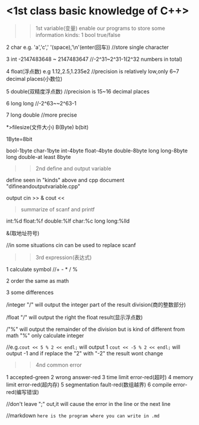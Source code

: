 # <1st class basic knowledge of C++>

>>1st variable(变量)
enable our programs to store some information
>kinds:
1 bool
true/false

2 char
e.g. 'a','c',' '(space),'\n'(enter(回车))
//store single character

3 int
-2147483648 ~ 2147483647
//-2^31~2^31-1(2^32 numbers in total)

4 float(浮点数)
e.g 1.12,2.5,1.235e2
//precision is relatively low,only 6~7 decimal places(小数位)

5 double(双精度浮点数)
//precision is 15~16 decimal places

6 long long
//-2^63~~2^63-1

7 long double
//more precise

*>filesize(文件大小)
B(Byte)
b(bit)

1Byte=8bit

bool-1byte
char-1byte
int-4byte
float-4byte
double-8byte
long long-8byte
long double-at least 8byte

>>2nd define and output variable

define
seen in "kinds" above and cpp document "difineandoutputvariable.cpp"

output
cin >> & cout <<

>summarize of scanf and printf

int:%d
float:%f
double:%lf
char:%c
long long:%lld

&(取地址符号)

//in some situations cin can be used to replace scanf

>>3rd expression(表达式)

1 calculate symbol
//+ - * / %

2 order
the same as math

3 some differences

/integer "/" will output the integer part of the result division(商的整数部分)

/float "/" will output the right the float result(显示浮点数)

/"%" will output the remainder of the division but is kind of different from math
"%" only calculate integer

//e.g.```cout << 5 % 2 << endl;``` will output 1
```cout << -5 % 2 << endl;``` will output -1
and if replace the "2" with "-2" the result wont change

>>4nd common error

1 accepted-green
2 wrong answer-red
3 time limit error-red(超时)
4 memory limit error-red(超内存)
5 segmentation fault-red(数组越界)
6 compile error-red(编写错误)

//don't leave ";" out,it will cause the error in the line or the next line

//markdown ```here is the program where you can write in .md```
